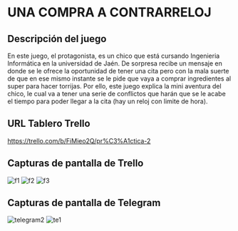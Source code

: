 # UNA COMPRA A CONTRARRELOJ

## Descripción del juego
En este juego, el protagonista, es un chico que está cursando Ingenieria Informática en la universidad de Jaén.
De sorpresa recibe un mensaje en donde se le ofrece la oportunidad de tener una cita pero con la mala suerte de que en ese
mismo instante se le pide que vaya a comprar ingredientes al super para hacer torrijas.
Por ello, este juego explica la mini aventura del chico, le cual va a tener una serie de conflictos que harán que se le acabe el 
tiempo para poder llegar a la cita (hay un reloj con limite de hora).



## URL Tablero Trello
https://trello.com/b/FiMieo2Q/pr%C3%A1ctica-2




## Capturas de pantalla de Trello
![f1](https://user-images.githubusercontent.com/78795146/111159802-c534e280-8599-11eb-89f0-bc4e2fca6d1d.png)
![f2](https://user-images.githubusercontent.com/78795146/111159806-c6660f80-8599-11eb-99b3-21184156c092.png)
![f3](https://user-images.githubusercontent.com/78795146/111159808-c6660f80-8599-11eb-8b99-b324a06554fb.png)




## Capturas de pantalla de Telegram
![telegram2](https://user-images.githubusercontent.com/78795146/111160260-383e5900-859a-11eb-9788-89c565cce9bb.png)
![te1](https://user-images.githubusercontent.com/78795146/111160263-38d6ef80-859a-11eb-8ac3-37e444cd88b2.png)


